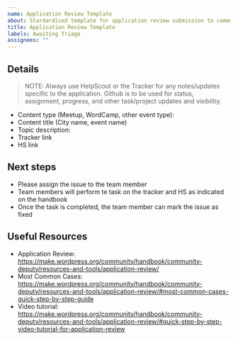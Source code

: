```yaml
---
name: Application Review Template
about: Stardardised template for application review submission to community team
title: Application Review Template
labels: Awaiting Triage
assignees: ""
---
```


<!--
Please fill out ALL required sections.

Before submitting please check if the application has already been reported by searching https://github.com/WordPress/Community-Issue-Tracker/issues.

-->

## Details


> NOTE: Always use HelpScout or the Tracker for any notes/updates specific to the application.
Github is to be used for status, assignment, progress, and other task/project updates and visibility.

- Content type (Meetup, WordCamp, other event type):
- Content title (City name, event name)
- Topic description: 
- Tracker link
- HS link

## Next steps
- Please assign the issue to the team member
- Team members will perform te task on the tracker and HS as indicated on the handbook 
- Once the task is completed, the team member can mark the issue as fixed

## Useful Resources
- Application Review: https://make.wordpress.org/community/handbook/community-deputy/resources-and-tools/application-review/
- Most Common Cases: https://make.wordpress.org/community/handbook/community-deputy/resources-and-tools/application-review/#most-common-cases-quick-step-by-step-guide
- Video tutorial: https://make.wordpress.org/community/handbook/community-deputy/resources-and-tools/application-review/#quick-step-by-step-video-tutorial-for-application-review
